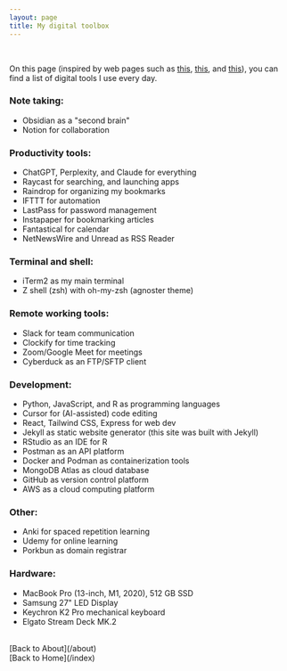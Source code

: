 ```yaml
---
layout: page
title: My digital toolbox
---
```


<br>

On this page (inspired by web pages such as [this](https://wesbos.com/uses), [this](https://uses.tech/), and [this](https://usesthis.com/)), you can find a list of digital tools I use every day.

### Note taking:

- Obsidian as a "second brain"
- Notion for collaboration

### Productivity tools:

- ChatGPT, Perplexity, and Claude for everything
- Raycast for searching, and launching apps
- Raindrop for organizing my bookmarks
- IFTTT for automation
- LastPass for password management
- Instapaper for bookmarking articles
- Fantastical for calendar
- NetNewsWire and Unread as RSS Reader

### Terminal and shell:

- iTerm2 as my main terminal
- Z shell (zsh) with oh-my-zsh (agnoster theme)

### Remote working tools:

- Slack for team communication
- Clockify for time tracking
- Zoom/Google Meet for meetings
- Cyberduck as an FTP/SFTP client

### Development:

- Python, JavaScript, and R as programming languages
- Cursor for (AI-assisted) code editing
- React, Tailwind CSS, Express for web dev
- Jekyll as static website generator (this site was built with Jekyll)
- RStudio as an IDE for R
- Postman as an API platform
- Docker and Podman as containerization tools
- MongoDB Atlas as cloud database
- GitHub as version control platform
- AWS as a cloud computing platform

### Other:

- Anki for spaced repetition learning
- Udemy for online learning
- Porkbun as domain registrar

### Hardware:

- MacBook Pro (13-inch, M1, 2020), 512 GB SSD
- Samsung 27" LED Display
- Keychron K2 Pro mechanical keyboard
- Elgato Stream Deck MK.2

<br>
[Back to About](/about)
<br>
[Back to Home](/index)

